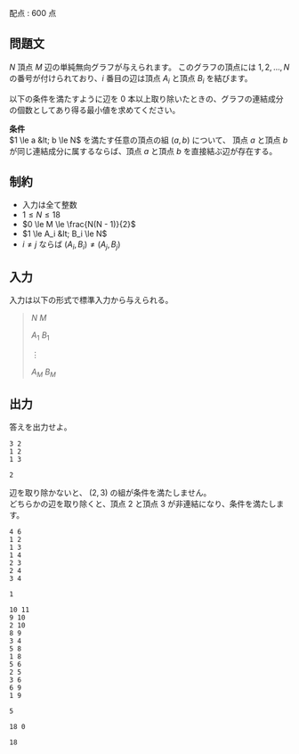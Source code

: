 配点 : $600$ 点

## 問題文

$N$ 頂点 $M$ 辺の単純無向グラフが与えられます。 このグラフの頂点には $1, 2, \dots, N$ の番号が付けられており、$i$ 番目の辺は頂点 $A_i$ と頂点 $B_i$ を結びます。

以下の条件を満たすように辺を $0$ 本以上取り除いたときの、グラフの連結成分の個数としてあり得る最小値を求めてください。

**条件**<br>
$1 \le a &lt; b \le N$ を満たす任意の頂点の組 $(a, b)$ について、 頂点 $a$ と頂点 $b$ が同じ連結成分に属するならば、頂点 $a$ と頂点 $b$ を直接結ぶ辺が存在する。

## 制約

- 入力は全て整数
- $1 \le N \le 18$
- $0 \le M \le \frac{N(N - 1)}{2}$
- $1 \le A_i &lt; B_i \le N$
- $i \neq j$ ならば $(A_i, B_i) \neq (A_j, B_j)$

## 入力

入力は以下の形式で標準入力から与えられる。

> $N$ $M$
> 
> $A_1$ $B_1$
> 
> $\vdots$
> 
> $A_M$ $B_M$

## 出力

答えを出力せよ。

```input1
3 2
1 2
1 3
```

```output1
2
```

辺を取り除かないと、 $(2, 3)$ の組が条件を満たしません。<br>
どちらかの辺を取り除くと、頂点 $2$ と頂点 $3$ が非連結になり、条件を満たします。

```input2
4 6
1 2
1 3
1 4
2 3
2 4
3 4
```

```output2
1
```

```input3
10 11
9 10
2 10
8 9
3 4
5 8
1 8
5 6
2 5
3 6
6 9
1 9
```

```output3
5
```

```input4
18 0
```

```output4
18
```